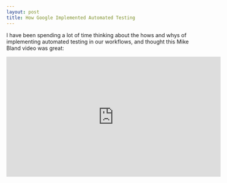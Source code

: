 ```yaml
---
layout: post
title: How Google Implemented Automated Testing
---
```

I have been spending a lot of time thinking about the hows and whys of implementing automated testing in our workflows, and thought this Mike Bland video was great:

<iframe width="560" height="315" src="https://www.youtube-nocookie.com/embed/CWSLSHljQLM" frameborder="0" allow="autoplay; encrypted-media" allowfullscreen></iframe>
